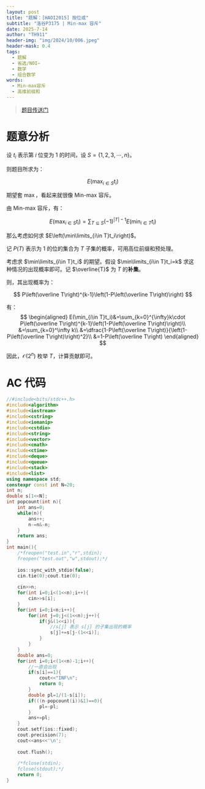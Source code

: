 ```yaml
---
layout: post
title: "题解：[HAOI2015] 按位或"
subtitle: "洛谷P3175 | Min-max 容斥"
date: 2025-7-14
author: "TH911"
header-img: "img/2024/10/006.jpeg"
header-mask: 0.4
tags:
  - 题解
  - 省选/NOI−
  - 数学
  - 组合数学
words:
  - Min-max容斥
  - 高维前缀和
---
```


>  [题目传送门](https://www.luogu.com.cn/problem/P3175)

# 题意分析

设 $t_i$ 表示第 $i$ 位变为 $1$ 的时间，设 $S=\lbrace1,2,3,\cdots,n\rbrace$。

则题目所求为：

$$
E\left(\max_{i\in S} t_i\right)
$$

期望套 $\max$，看起来就很像 Min-max 容斥。

由 Min-max 容斥，有：

$$
E\left(\max_{i\in S} t_i\right)=\sum_{T\subseteq S}(-1)^{\vert T\vert-1}E\left(\min_{i\in T}t_i\right)
$$

那么考虑如何求 $E\left(\min\limits_{i\in T}t_i\right)$。

记 $P(T)$ 表示为 $1$ 的位的集合为 $T$ 子集的概率，可用高位前缀和预处理。

考虑求 $\min\limits_{i\in T}t_i$ 的期望。假设 $\min\limits_{i\in T}t_i=k$ 求这种情况的出现概率即可。记 $\overline{T}$ 为 $T$ 的**补集**。

则，其出现概率为：

$$
P\left(\overline T\right)^{k-1}\left(1-P\left(\overline T\right)\right)
$$

有：
$$
\begin{aligned}
E(\min_{i\in T}t_i)&=\sum_{k=0}^{\infty}k\cdot P\left(\overline T\right)^{k-1}\left(1-P\left(\overline T\right)\right)\\
&=\sum_{k=0}^\infty k\\
&=\dfrac{1-P\left(\overline T\right)}{\left(1-P\left(\overline T\right)\right)^2}\\
&=1-P\left(\overline T\right)
\end{aligned}
$$

因此，$\mathcal O\left(2^n\right)$ 枚举 $T$，计算贡献即可。

# AC 代码

```cpp
//#include<bits/stdc++.h>
#include<algorithm> 
#include<iostream>
#include<cstring>
#include<iomanip>
#include<cstdio>
#include<string>
#include<vector>
#include<cmath>
#include<ctime>
#include<deque>
#include<queue>
#include<stack>
#include<list>
using namespace std;
constexpr const int N=20;
int n;
double s[1<<N];
int popcount(int n){
	int ans=0;
	while(n){
		ans++;
		n-=n&-n;
	}
	return ans;
}
int main(){
	/*freopen("test.in","r",stdin);
	freopen("test.out","w",stdout);*/
	
	ios::sync_with_stdio(false);
	cin.tie(0);cout.tie(0);
	
	cin>>n;
	for(int i=0;i<(1<<n);i++){
		cin>>s[i];
	}
	for(int i=0;i<n;i++){
		for(int j=0;j<(1<<n);j++){
			if(j&(1<<i)){
                //s[j] 表示 s[j] 的子集出现的概率
				s[j]+=s[j-(1<<i)];
			}
		}
	}
	double ans=0;
	for(int i=0;i<(1<<n)-1;i++){
        //一直会出现
		if(s[i]==1){
			cout<<"INF\n";
			return 0;
		}
		double pl=1/(1-s[i]);
		if(((n-popcount(i))&1)==0){
			pl=-pl;
		}
		ans+=pl;
	}
	cout.setf(ios::fixed);
	cout.precision(7);
	cout<<ans<<'\n';
	
	cout.flush(); 
	
	/*fclose(stdin);
	fclose(stdout);*/
	return 0;
}
```

